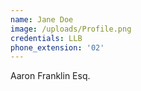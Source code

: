 ```yaml
---
name: Jane Doe
image: /uploads/Profile.png
credentials: LLB
phone_extension: '02'
---
```


Aaron Franklin Esq.<br><br>&nbsp;